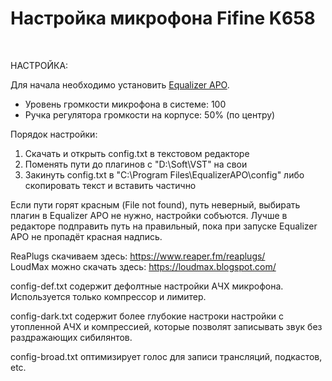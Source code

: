 # Настройка микрофона Fifine K658

<br>

НАСТРОЙКА:

Для начала необходимо установить <a href="https://sourceforge.net/projects/equalizerapo/files/1.3/EqualizerAPO64-1.3.exe/download">Equalizer APO</a>.

* Уровень громкости микрофона в системе: 100<br>
* Ручка регулятора громкости на корпусе: 50% (по центру)<br>

Порядок настройки:

1. Скачать и открыть config.txt в текстовом редакторе<br>
2. Поменять пути до плагинов с "D:\Soft\VST\" на свои<br>
3. Закинуть config.txt в "C:\Program Files\EqualizerAPO\config" либо скопировать текст и вставить частично<br>

Если пути горят красным (File not found), путь неверный, выбирать плагин в Equalizer APO не нужно, настройки собъются. Лучше в редакторе подправить путь на правильный, пока при запуске Equalizer APO не пропадёт красная надпись.<br>

ReaPlugs скачиваем здесь: https://www.reaper.fm/reaplugs/<br>
LoudMax можно скачать здесь: https://loudmax.blogspot.com/<br>

config-def.txt содержит дефолтные настройки АЧХ микрофона. Используется только компрессор и лимитер.

config-dark.txt содержит более глубокие настроки настройки с утопленной АЧХ и компрессией, которые позволят записывать звук без раздражающих сибилянтов.

config-broad.txt оптимизирует голос для записи трансляций, подкастов, etc.

